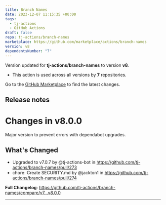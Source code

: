 ```yaml
---
title: Branch Names
date: 2023-12-07 11:15:35 +00:00
tags:
  - tj-actions
  - GitHub Actions
draft: false
repo: tj-actions/branch-names
marketplace: https://github.com/marketplace/actions/branch-names
version: v8
dependentsNumber: "7"
---
```



Version updated for **tj-actions/branch-names** to version **v8**.
- This action is used across all versions by **7** repositories.

Go to the [GitHub Marketplace](https://github.com/marketplace/actions/branch-names) to find the latest changes.

## Release notes

# Changes in v8.0.0
Major version to prevent errors with dependabot upgrades.

## What's Changed
* Upgraded to v7.0.7 by @tj-actions-bot in https://github.com/tj-actions/branch-names/pull/273
* chore: Create SECURITY.md by @jackton1 in https://github.com/tj-actions/branch-names/pull/274


**Full Changelog**: https://github.com/tj-actions/branch-names/compare/v7...v8.0.0

---


